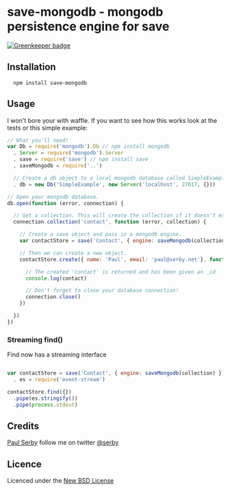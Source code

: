 # save-mongodb - mongodb persistence engine for **save**

[![Greenkeeper badge](https://badges.greenkeeper.io/serby/save-mongodb.svg)](https://greenkeeper.io/)

## Installation

      npm install save-mongodb

## Usage

I won't bore your with waffle. If you want to see how this works look at the tests or this simple example:

```js
// What you'll need!
var Db = require('mongodb').Db // npm install mongodb
  , Server = require('mongodb').Server
  , save = require('save') // npm install save
  , saveMongodb = require('..')

  // Create a db object to a local mongodb database called SimpleExample.
  , db = new Db('SimpleExample', new Server('localhost', 27017, {}))

// Open your mongodb database.
db.open(function (error, connection) {

  // Get a collection. This will create the collection if it doesn't exist.
  connection.collection('contact', function (error, collection) {

    // Create a save object and pass in a mongodb engine.
    var contactStore = save('Contact', { engine: saveMongodb(collection) })

    // Then we can create a new object.
    contactStore.create({ name: 'Paul', email: 'paul@serby.net'}, function (error, contact) {

      // The created 'contact' is returned and has been given an _id
      console.log(contact)

      // Don't forget to close your database connection!
      connection.close()
    })

  })
})
```

### Streaming find()

Find now has a streaming interface

```js

var contactStore = save('Contact', { engine: saveMongodb(collection) })
  , es = require('event-stream')

contactStore.find({})
  .pipe(es.stringify())
  .pipe(process.stdout)

```

## Credits
[Paul Serby](https://github.com/serby/) follow me on twitter [@serby](http://twitter.com/serby)

## Licence
Licenced under the [New BSD License](http://opensource.org/licenses/bsd-license.php)
